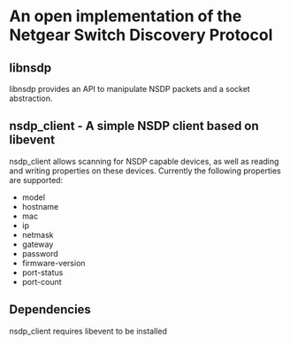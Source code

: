 
# An open implementation of the Netgear Switch Discovery Protocol

## libnsdp

libnsdp provides an API to manipulate NSDP packets and a socket abstraction.

## nsdp_client - A simple NSDP client based on libevent

nsdp_client allows scanning for NSDP capable devices, as well as reading
and writing properties on these devices. Currently the following
properties are supported:

* model
* hostname
* mac
* ip
* netmask
* gateway
* password
* firmware-version
* port-status
* port-count

## Dependencies

nsdp_client requires libevent to be installed
